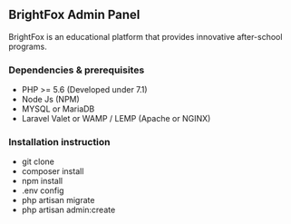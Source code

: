 ## BrightFox Admin Panel

BrightFox is an educational platform that provides innovative after-school programs. 

### Dependencies & prerequisites

- PHP >= 5.6 (Developed under 7.1)
- Node Js (NPM)
- MYSQL or MariaDB
- Laravel Valet or WAMP / LEMP (Apache or NGINX)

### Installation instruction

- git clone
- composer install
- npm install
- .env config
- php artisan migrate
- php artisan admin:create